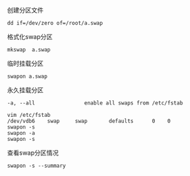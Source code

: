 创建分区文件

    dd if=/dev/zero of=/root/a.swap


格式化swap分区

    mkswap  a.swap


临时挂载分区

    swapon a.swap

永久挂载分区

    -a, --all                enable all swaps from /etc/fstab

    vim /etc/fstab
    /dev/vdb6    swap     swap       defaults      0    0 
    swapon -s
    swapon -a
    swapon -s



查看swap分区情况

    swapon -s --summary

